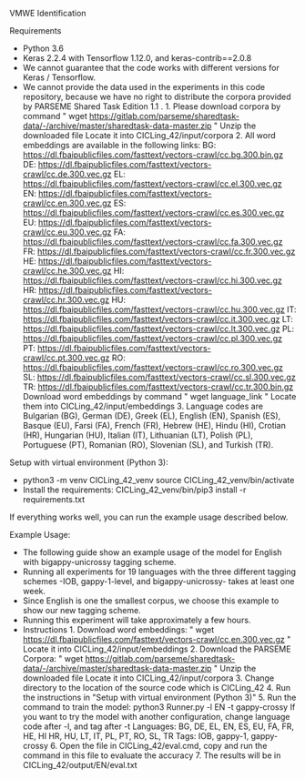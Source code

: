 VMWE Identification

Requirements
- Python 3.6
- Keras 2.2.4 with Tensorflow 1.12.0, and keras-contrib==2.0.8
- We cannot guarantee that the code works with different versions for Keras / Tensorflow.
- We cannot provide the data used in the experiments in this code repository, because we have no right to distribute the corpora provided by PARSEME Shared Task Edition 1.1 .
       1. Please download corpora by command " wget https://gitlab.com/parseme/sharedtask-data/-/archive/master/sharedtask-data-master.zip "
          Unzip the downloaded file
          Locate it into CICLing_42/input/corpora
       2. All word embeddings are available in the following links:
            BG: https://dl.fbaipublicfiles.com/fasttext/vectors-crawl/cc.bg.300.bin.gz
            DE: https://dl.fbaipublicfiles.com/fasttext/vectors-crawl/cc.de.300.vec.gz
            EL: https://dl.fbaipublicfiles.com/fasttext/vectors-crawl/cc.el.300.vec.gz
            EN: https://dl.fbaipublicfiles.com/fasttext/vectors-crawl/cc.en.300.vec.gz
            ES: https://dl.fbaipublicfiles.com/fasttext/vectors-crawl/cc.es.300.vec.gz
            EU: https://dl.fbaipublicfiles.com/fasttext/vectors-crawl/cc.eu.300.vec.gz
            FA: https://dl.fbaipublicfiles.com/fasttext/vectors-crawl/cc.fa.300.vec.gz
            FR: https://dl.fbaipublicfiles.com/fasttext/vectors-crawl/cc.fr.300.vec.gz
            HE: https://dl.fbaipublicfiles.com/fasttext/vectors-crawl/cc.he.300.vec.gz
            HI: https://dl.fbaipublicfiles.com/fasttext/vectors-crawl/cc.hi.300.vec.gz
            HR: https://dl.fbaipublicfiles.com/fasttext/vectors-crawl/cc.hr.300.vec.gz
            HU: https://dl.fbaipublicfiles.com/fasttext/vectors-crawl/cc.hu.300.vec.gz
            IT: https://dl.fbaipublicfiles.com/fasttext/vectors-crawl/cc.it.300.vec.gz
            LT: https://dl.fbaipublicfiles.com/fasttext/vectors-crawl/cc.lt.300.vec.gz
            PL: https://dl.fbaipublicfiles.com/fasttext/vectors-crawl/cc.pl.300.vec.gz
            PT: https://dl.fbaipublicfiles.com/fasttext/vectors-crawl/cc.pt.300.vec.gz
            RO: https://dl.fbaipublicfiles.com/fasttext/vectors-crawl/cc.ro.300.vec.gz
            SL: https://dl.fbaipublicfiles.com/fasttext/vectors-crawl/cc.sl.300.vec.gz
            TR: https://dl.fbaipublicfiles.com/fasttext/vectors-crawl/cc.tr.300.bin.gz
          Download word embeddings by command " wget language_link "
          Locate them into CICLing_42/input/embeddings
       3. Language codes are Bulgarian (BG), German (DE), Greek (EL), English (EN), Spanish (ES), Basque (EU), Farsi (FA), French (FR),
          Hebrew (HE), Hindu (HI), Crotian (HR), Hungarian (HU), Italian (IT), Lithuanian (LT),
           Polish (PL), Portuguese (PT), Romanian (RO), Slovenian (SL), and Turkish (TR).

Setup with virtual environment (Python 3):
-  python3 -m venv CICLing_42_venv
   source CICLing_42_venv/bin/activate
- Install the requirements:
   CICLing_42_venv/bin/pip3 install -r requirements.txt

If everything works well, you can run the example usage described below.

Example Usage:
- The following guide show an example usage of the model for English with bigappy-unicrossy tagging scheme.
- Running all experiments for 19 languages with the three different tagging schemes -IOB, gappy-1-level, and bigappy-unicrossy- takes at least one week.
- Since English is one the smallest corpus, we choose this example to show our new tagging scheme.
- Running this experiment will take approximately a few hours.
- Instructions
      1. Download word embeddings: " wget https://dl.fbaipublicfiles.com/fasttext/vectors-crawl/cc.en.300.vec.gz "
         Locate it into CICLing_42/input/embeddings
      2. Download the PARSEME Corpora: " wget https://gitlab.com/parseme/sharedtask-data/-/archive/master/sharedtask-data-master.zip "
         Unzip the downloaded file
         Locate it into CICLing_42/input/corpora
      3. Change directory to the location of the source code which is CICLing_42
      4. Run the instructions in "Setup with virtual environment (Python 3)"
      5. Run the command to train the model: python3 Runner.py -l EN -t gappy-crossy
         If you want to try the model with another configuration, change language code after -l, and tag after -t
         Languages: BG, DE, EL, EN, ES, EU, FA, FR, HE, HI HR, HU, LT, IT, PL, PT, RO, SL, TR
         Tags: IOB, gappy-1, gappy-crossy
      6. Open the file in CICLing_42/eval.cmd, copy and run the command in this file to evaluate the accuracy
      7. The results will be in CICLing_42/output/EN/eval.txt

